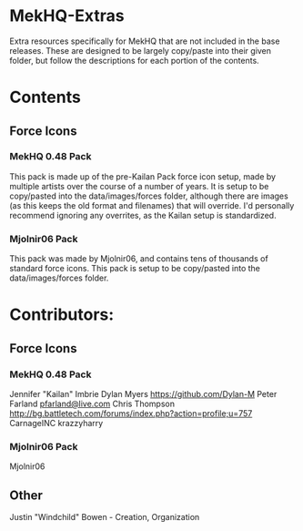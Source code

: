 # MekHQ-Extras
Extra resources specifically for MekHQ that are not included in the base releases. These are designed to be largely copy/paste into their given folder, but follow the descriptions for each portion of the contents.

# Contents
## Force Icons
### MekHQ 0.48 Pack
This pack is made up of the pre-Kailan Pack force icon setup, made by multiple artists over the course of a number of years. It is setup to be copy/pasted into the data/images/forces folder, although there are images (as this keeps the old format and filenames) that will override. I'd personally recommend ignoring any overrites, as the Kailan setup is standardized.
### Mjolnir06 Pack
This pack was made by Mjolnir06, and contains tens of thousands of standard force icons.
This pack is setup to be copy/pasted into the data/images/forces folder.

# Contributors:
## Force Icons
### MekHQ 0.48 Pack
Jennifer "Kailan" Imbrie
Dylan Myers <https://github.com/Dylan-M>
Peter Farland <pfarland@live.com>
Chris Thompson <http://bg.battletech.com/forums/index.php?action=profile;u=757>
CarnageINC
krazzyharry
### Mjolnir06 Pack
Mjolnir06
## Other
Justin "Windchild" Bowen - Creation, Organization
